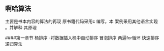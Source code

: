 ## 啊哈算法

主要是书本内容的算法的再现
原书籍代码采用c 编写，本 案例采用其他语言实现 。并解释 其原理 

####第一章节
桶排序 -将数据插入桶中自动排序
冒泡排序  两遍for循环 
快速排序  递归算法 


